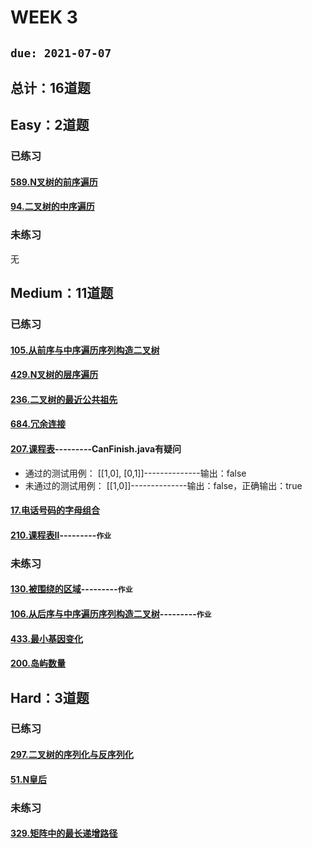 # WEEK 3
## `due: 2021-07-07`
## 总计：16道题
## Easy：2道题
### 已练习
#### [589.N叉树的前序遍历](https://leetcode-cn.com/problems/n-ary-tree-preorder-traversal/)
#### [94.二叉树的中序遍历](https://leetcode-cn.com/problems/binary-tree-inorder-traversal/)

### 未练习
无

## Medium：11道题
### 已练习
#### [105.从前序与中序遍历序列构造二叉树](https://leetcode-cn.com/problems/construct-binary-tree-from-preorder-and-inorder-traversal/) 
#### [429.N叉树的层序遍历](https://leetcode-cn.com/problems/n-ary-tree-level-order-traversal/) 
#### [236.二叉树的最近公共祖先](https://leetcode-cn.com/problems/lowest-common-ancestor-of-a-binary-tree/)
#### [684.冗余连接](https://leetcode-cn.com/problems/redundant-connection/description/)
#### [207.课程表](https://leetcode-cn.com/problems/course-schedule/)---------CanFinish.java有疑问
* 通过的测试用例：
[[1,0], [0,1]]--------------输出：false  
* 未通过的测试用例：
[[1,0]]--------------输出：false，正确输出：true  
#### [17.电话号码的字母组合](https://leetcode-cn.com/problems/letter-combinations-of-a-phone-number/)
#### [210.课程表Ⅱ](https://leetcode-cn.com/problems/course-schedule-ii/)---------`作业`

### 未练习
#### [130.被围绕的区域](https://leetcode-cn.com/problems/surrounded-regions/)---------`作业`
#### [106.从后序与中序遍历序列构造二叉树](https://leetcode-cn.com/problems/construct-binary-tree-from-inorder-and-postorder-traversal/)---------`作业`
#### [433.最小基因变化](https://leetcode-cn.com/problems/minimum-genetic-mutation/)
#### [200.岛屿数量](https://leetcode-cn.com/problems/number-of-islands/)


## Hard：3道题
### 已练习
#### [297.二叉树的序列化与反序列化](https://leetcode-cn.com/problems/serialize-and-deserialize-binary-tree/)
#### [51.N皇后](https://leetcode-cn.com/problems/n-queens/)

### 未练习
#### [329.矩阵中的最长递增路径](https://leetcode-cn.com/problems/longest-increasing-path-in-a-matrix/)
